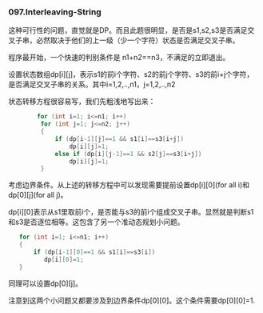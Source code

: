 ### 097.Interleaving-String

这种可行性的问题，直觉就是DP。而且此题很明显，是否是s1,s2,s3是否满足交叉子串，必然取决于他们的上一级（少一个字符）状态是否满足交叉子串。

程序最开始，一个快速的判别条件是 n1+n2==n3，不满足的立即退出。

设置状态数组dp[i][j]，表示s1的前i个字符、s2的前j个字符、s3的前i+j个字符，是否满足交叉子串的关系。其中i=1,2,..,n1，j=1,2,..,n2

状态转移方程很容易写，我们先粗浅地写出来：
```cpp
        for (int i=1; i<=n1; i++)
         for (int j=1; j<=n2; j++)
         {
             if (dp[i-1][j]==1 && s1[i]==s3[i+j])
                 dp[i][j]=1;
             else if (dp[i][j-1]==1 && s2[j]==s3[i+j])
                 dp[i][j]=1;
         }
```
考虑边界条件。从上述的转移方程中可以发现需要提前设置dp[i][0](for all i)和dp[0][j](for all j)。

dp[i][0]表示从s1里取前i个，是否能与s3的前i个组成交叉子串。显然就是判断s1和s3是否逐位相等。这包含了另一个准动态规划小问题。
```cpp
   for (int i=1; i<=n1; i++)
   {
       if (dp[i-1][0]==1 && s1[i]==s3[i])
          dp[i][0]=1;
   }
```
同理可以设置dp[0][j]。

注意到这两个小问题又都要涉及到边界条件dp[0][0]。这个条件需要dp[0][0]=1.
